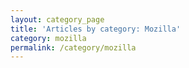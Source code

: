 ```yaml
---
layout: category_page
title: 'Articles by category: Mozilla'
category: mozilla
permalink: /category/mozilla
---
```

